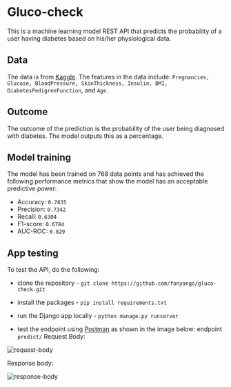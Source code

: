 # Gluco-check
This is a machine learning model REST API that predicts the probability of a user having diabetes based on his/her physiological data.

## Data

The data is from [Kaggle](https://www.kaggle.com/datasets/akshaydattatraykhare/diabetes-dataset).
The features in the data include:
`Pregnancies, Glucose, BloodPressure, SkinThickness, Insulin, BMI, DiabetesPedigreeFunction`, and `Age`.

## Outcome

The outcome of the prediction is the probability of the user being diagnosed with diabetes. The model outputs this as a percentage.

## Model training

The model has been trained on 768 data points and has achieved the following performance metrics that show the model has an acceptable predictive power:
- Accuracy: `0.7835`
- Precision: `0.7342`
- Recall: `0.6304`
- F1-score: `0.6784`
- AUC-ROC: `0.829`

## App testing

To test the API, do the following:

- clone the repository - `git clone https://github.com/fonyango/gluco-check.git`

- install the packages - `pip install requirements.txt`

- run the Django app locally - `python manage.py runserver`

- test the endpoint using [Postman](https://www.postman.com/) as shown in the image below:
  endpoint `predict/`
  Request Body:

![request-body](https://github.com/fonyango/gluco-check/assets/39304423/bc94ebb7-76b2-4272-b037-5e0601f8f662)


  Response body:

![response-body](https://github.com/fonyango/gluco-check/assets/39304423/a5d94479-61c4-4a16-9253-8b2025add49f)




